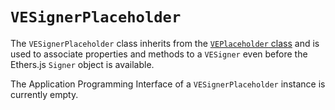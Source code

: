 # `VESignerPlaceholder`

The `VESignerPlaceholder` class inherits from the [`VEPlaceholder` class](/guide/ethers-proxies/advanced/apis-in-depth/placeholders/ve-placeholder) and is used to associate properties and methods to a `VESigner` even before the Ethers.js `Signer` object is available.

The Application Programming Interface of a `VESignerPlaceholder` instance is currently empty.
